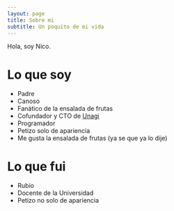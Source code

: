 ```yaml
---
layout: page
title: Sobre mi
subtitle: Un poquito de mi vida
---
```


Hola, soy  Nico.

# Lo que soy 
- Padre
- Canoso
- Fanático de la ensalada de frutas
- Cofundador y CTO de [Unagi](https://unagisoftware.com)
- Programador
- Petizo solo de apariencia
- Me gusta la ensalada de frutas (ya se que ya lo dije)

# Lo que fui
- Rubio
- Docente de la Universidad
- Petizo no solo de apariencia
